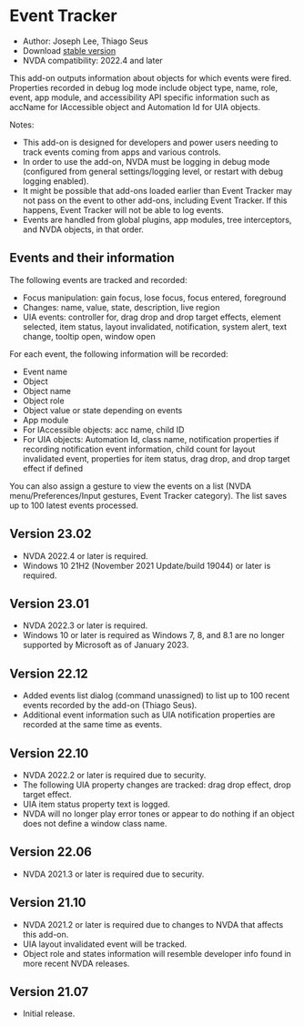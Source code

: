 # Event Tracker

* Author: Joseph Lee, Thiago Seus
* Download [stable version][1]
* NVDA compatibility: 2022.4 and later

This add-on outputs information about objects for which events were fired. Properties recorded in debug log mode include object type, name, role, event, app module, and accessibility API specific information such as accName for IAccessible object and Automation Id for UIA objects.

Notes:

* This add-on is designed for developers and power users needing to track events coming from apps and various controls.
* In order to use the add-on, NVDA must be logging in debug mode (configured from general settings/logging level, or restart with debug logging enabled).
* It might be possible that add-ons loaded earlier than Event Tracker may not pass on the event to other add-ons, including Event Tracker. If this happens, Event Tracker will not be able to log events.
* Events are handled from global plugins, app modules, tree interceptors, and NVDA objects, in that order.

## Events and their information

The following events are tracked and recorded:

* Focus manipulation: gain focus, lose focus, focus entered, foreground
* Changes: name, value, state, description, live region
* UIA events: controller for, drag drop and drop target effects, element selected, item status, layout invalidated, notification, system alert, text change, tooltip open, window open

For each event, the following information will be recorded:

* Event name
* Object
* Object name
* Object role
* Object value or state depending on events
* App module
* For IAccessible objects: acc name, child ID
* For UIA objects: Automation Id, class name, notification properties if recording notification event information, child count for layout invalidated event, properties for item status, drag drop, and drop target effect if defined

You can also assign a gesture to view the events on a list (NVDA menu/Preferences/Input gestures, Event Tracker category). The list saves up to 100 latest events processed.

## Version 23.02

* NVDA 2022.4 or later is required.
* Windows 10 21H2 (November 2021 Update/build 19044) or later is required.

## Version 23.01

* NVDA 2022.3 or later is required.
* Windows 10 or later is required as Windows 7, 8, and 8.1 are no longer supported by Microsoft as of January 2023.

## Version 22.12

* Added events list dialog (command unassigned) to list up to 100 recent events recorded by the add-on (Thiago Seus).
* Additional event information such as UIA notification properties are recorded at the same time as events.

## Version 22.10

* NVDA 2022.2 or later is required due to security.
* The following UIA property changes are tracked: drag drop effect, drop target effect.
* UIA item status property text is logged.
* NVDA will no longer play error tones or appear to do nothing if an object does not define a window class name.

## Version 22.06

* NVDA 2021.3 or later is required due to security.

## Version 21.10

* NVDA 2021.2 or later is required due to changes to NVDA that affects this add-on.
* UIA layout invalidated event will be tracked.
* Object role and states information will resemble developer info found in more recent NVDA releases.

## Version 21.07

* Initial release.

[1]: https://addons.nvda-project.org/files/get.php?file=evttracker
